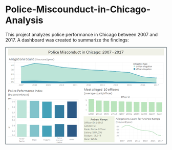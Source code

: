 # Police-Miscounduct-in-Chicago-Analysis
This project analyzes police performance in Chicago between 2007 and 2017. A dashboard was created to summarize the findings:

![alt text](https://github.com/cyl7621/Police-Miscounduct-in-Chicago-Analysis/blob/main/Police_Miscounduct_Dashboard.PNG)
